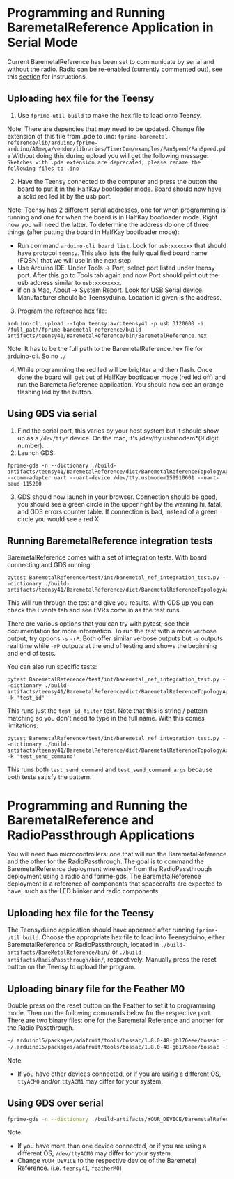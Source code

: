 # Programming and Running BaremetalReference Application in Serial Mode
Current BaremetalReference has been set to communicate by serial and without the radio. Radio can be re-enabled (currently commented out), see this [section](#programming-and-running-the-baremetalreference-and-radiopassthrough-applications) for instructions.

## Uploading hex file for the Teensy
1. Use `fprime-util build` to make the hex file to load onto Teensy.

Note: There are depencies that may need to be updated. Change file extension of this file from .pde to .ino: `fprime-baremetal-reference/lib/arduino/fprime-arduino/ATmega/vendor/libraries/TimerOne/examples/FanSpeed/FanSpeed.pde`
Without doing this during upload you will get the following message:
`Sketches with .pde extension are deprecated, please rename the following files to .ino`

2. Have the Teensy connected to the computer and press the button the board to put it in the HalfKay bootloader mode. Board should now have a solid red led lit by the usb port.

Note: Teensy has 2 different serial addresses, one for when programming is running and one for when the board is in HalfKay bootloader mode. Right now you will need the latter. To determine the address do one of three things (after putting the board in HalfKay bootloader mode):
- Run command `arduino-cli board list`. Look for `usb:xxxxxxx` that should have protocol `teensy`. This also lists the fully qualified board name (FQBN) that we will use in the next step.
- Use Arduino IDE. Under Tools -> Port, select port listed under teensy port. After this go to Tools tab again and now Port should print out the usb address similar to `usb:xxxxxxxx`.
- if on a Mac, About -> System Report. Look for USB Serial device. Manufacturer should be Teensyduino. Location id given is the address.

3. Program the reference hex file:
```
arduino-cli upload --fqbn teensy:avr:teensy41 -p usb:3120000 -i /full_path/fprime-baremetal-reference/build-artifacts/teensy41/BaremetalReference/bin/BaremetalReference.hex
```

Note: It has to be the full path to the BaremetalReference.hex file for arduino-cli. So no `./`

4. While programming the red led will be brighter and then flash. Once done the board will get out of HalfKay bootloader mode (red led off) and run the BaremetalReference application. You should now see an orange flashing led by the button.

## Using GDS via serial
1. Find the serial port, this varies by your host system but it should show up as a `/dev/tty*` device. On the mac, it's /dev/tty.usbmodem*(9 digit number).
2. Launch GDS: 
```
fprime-gds -n --dictionary ./build-artifacts/teensy41/BaremetalReference/dict/BaremetalReferenceTopologyAppDictionary.xml --comm-adapter uart --uart-device /dev/tty.usbmodem159910601 --uart-baud 115200
```
3. GDS should now launch in your browser. Connection should be good, you should see a green circle in the upper right by the warning hi, fatal, and GDS errors counter table. If connection is bad, instead of a green circle you would see a red X.

## Running BaremetalReference integration tests
BaremetalReference comes with a set of integration tests. With board connecting and GDS running:
```
pytest BaremetalReference/test/int/baremetal_ref_integration_test.py --dictionary ./build-artifacts/teensy41/BaremetalReference/dict/BaremetalReferenceTopologyAppDictionary.xml
```
This will run through the test and give you results. With GDS up you can check the Events tab and see EVRs come in as the test runs.

There are various options that you can try with pytest, see their documentation for more information. To run the test with a more verbose output, try options `-s` `-rP`. Both offer similar verbose outputs but `-s` outputs real time while `-rP` outputs at the end of testing and shows the beginning and end of tests.

You can also run specific tests:
```
pytest BaremetalReference/test/int/baremetal_ref_integration_test.py --dictionary ./build-artifacts/teensy41/BaremetalReference/dict/BaremetalReferenceTopologyAppDictionary.xml -k 'test_id'
```
This runs just the `test_id_filter` test. Note that this is string / pattern matching so you don't need to type in the full name. With this comes limitations:
```
pytest BaremetalReference/test/int/baremetal_ref_integration_test.py --dictionary ./build-artifacts/teensy41/BaremetalReference/dict/BaremetalReferenceTopologyAppDictionary.xml -k 'test_send_command'
```
This runs both `test_send_command` and `test_send_command_args` because both tests satisfy the pattern.

# Programming and Running the BaremetalReference and RadioPassthrough Applications
You will need two microcontrollers: one that will run the BaremetalReference and the other for the RadioPassthrough. The goal is to command the BaremetalReference deployment wirelessly from the RadioPassthrough deployment using a radio and fprime-gds. The BaremetalReference deployment is a reference of components that spacecrafts are expected to have, such as the LED blinker and radio components.

## Uploading hex file for the Teensy
The Teensyduino application should have appeared after running `fprime-util build`. Choose the appropriate hex file to load into Teensyduino, either BaremetalReference or RadioPassthrough, located in `./build-artifacts/BareMetalReference/bin/` or `./build-artifacts/RadioPassthrough/bin/`, respectively. Manually press the reset button on the Teensy to upload the program.

## Uploading binary file for the Feather M0
Double press on the reset button on the Feather to set it to programming mode. Then run the following commands below for the respective port. There are two binary files: one for the Baremetal Reference and another for the Radio Passthrough. 
```sh
~/.arduino15/packages/adafruit/tools/bossac/1.8.0-48-gb176eee/bossac -i -d --port=ttyACM0 -U -i --offset=0x2000 -w -v ./build-artifacts/featherM0/RadioPassthrough/bin/RadioPassthrough.bin -R
~/.arduino15/packages/adafruit/tools/bossac/1.8.0-48-gb176eee/bossac -i -d --port=ttyACM1 -U -i --offset=0x2000 -w -v ./build-artifacts/featherM0/BaremetalReference/bin/BaremetalReference.bin -R

```
Note:
  - If you have other devices connected, or if you are using a different OS, `ttyACM0` and/or `ttyACM1` may differ for your system.

## Using GDS over serial
```sh
fprime-gds -n --dictionary ./build-artifacts/YOUR_DEVICE/BaremetalReference/dict/BaremetalReferenceTopologyAppDictionary.xml --comm-adapter uart --uart-device /dev/ttyACM0 --uart-baud 115200
```
Note:
  - If you have more than one device connected, or if you are using a different OS, `/dev/ttyACM0` may differ for your system.
  - Change `YOUR_DEVICE` to the respective device of the Baremetal Reference. (i.e. `teensy41`, `featherM0`)